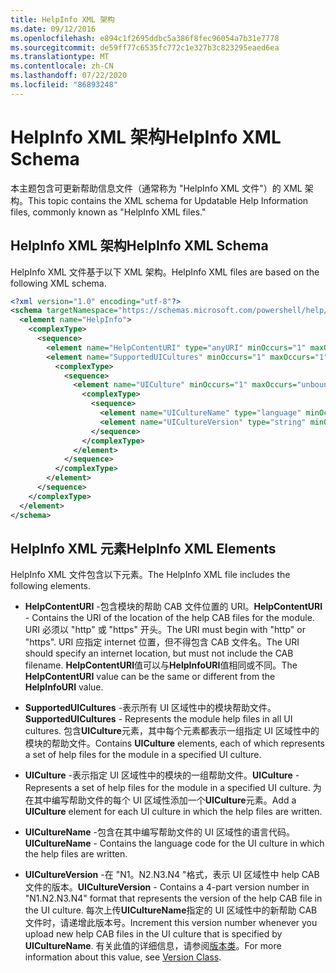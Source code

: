 ```yaml
---
title: HelpInfo XML 架构
ms.date: 09/12/2016
ms.openlocfilehash: e894c1f2695ddbc5a386f8fec96054a7b31e7778
ms.sourcegitcommit: de59ff77c6535fc772c1e327b3c823295eaed6ea
ms.translationtype: MT
ms.contentlocale: zh-CN
ms.lasthandoff: 07/22/2020
ms.locfileid: "86893248"
---
```

# <a name="helpinfo-xml-schema"></a><span data-ttu-id="1b028-102">HelpInfo XML 架构</span><span class="sxs-lookup"><span data-stu-id="1b028-102">HelpInfo XML Schema</span></span>

<span data-ttu-id="1b028-103">本主题包含可更新帮助信息文件（通常称为 "HelpInfo XML 文件"）的 XML 架构。</span><span class="sxs-lookup"><span data-stu-id="1b028-103">This topic contains the XML schema for Updatable Help Information files, commonly known as "HelpInfo XML files."</span></span>

## <a name="helpinfo-xml-schema"></a><span data-ttu-id="1b028-104">HelpInfo XML 架构</span><span class="sxs-lookup"><span data-stu-id="1b028-104">HelpInfo XML Schema</span></span>

<span data-ttu-id="1b028-105">HelpInfo XML 文件基于以下 XML 架构。</span><span class="sxs-lookup"><span data-stu-id="1b028-105">HelpInfo XML files are based on the following XML schema.</span></span>

```xml
<?xml version="1.0" encoding="utf-8"?>
<schema targetNamespace="https://schemas.microsoft.com/powershell/help/2010/05" xmlns="http://www.w3.org/2001/XMLSchema">
  <element name="HelpInfo">
    <complexType>
      <sequence>
        <element name="HelpContentURI" type="anyURI" minOccurs="1" maxOccurs="1" />
        <element name="SupportedUICultures" minOccurs="1" maxOccurs="1">
          <complexType>
            <sequence>
              <element name="UICulture" minOccurs="1" maxOccurs="unbounded">
                <complexType>
                  <sequence>
                    <element name="UICultureName" type="language" minOccurs="1" maxOccurs="1" />
                    <element name="UICultureVersion" type="string" minOccurs="1" maxOccurs="1" />
                  </sequence>
                </complexType>
              </element>
            </sequence>
          </complexType>
        </element>
      </sequence>
    </complexType>
  </element>
</schema>
```

## <a name="helpinfo-xml-elements"></a><span data-ttu-id="1b028-106">HelpInfo XML 元素</span><span class="sxs-lookup"><span data-stu-id="1b028-106">HelpInfo XML Elements</span></span>

<span data-ttu-id="1b028-107">HelpInfo XML 文件包含以下元素。</span><span class="sxs-lookup"><span data-stu-id="1b028-107">The HelpInfo XML file includes the following elements.</span></span>

- <span data-ttu-id="1b028-108">**HelpContentURI** -包含模块的帮助 CAB 文件位置的 URI。</span><span class="sxs-lookup"><span data-stu-id="1b028-108">**HelpContentURI** - Contains the URI of the location of the help CAB files for the module.</span></span> <span data-ttu-id="1b028-109">URI 必须以 "http" 或 "https" 开头。</span><span class="sxs-lookup"><span data-stu-id="1b028-109">The URI must begin with "http" or "https".</span></span> <span data-ttu-id="1b028-110">URI 应指定 internet 位置，但不得包含 CAB 文件名。</span><span class="sxs-lookup"><span data-stu-id="1b028-110">The URI should specify an internet location, but must not include the CAB filename.</span></span> <span data-ttu-id="1b028-111">**HelpContentURI**值可以与**HelpInfoURI**值相同或不同。</span><span class="sxs-lookup"><span data-stu-id="1b028-111">The **HelpContentURI** value can be the same or different from the **HelpInfoURI** value.</span></span>

- <span data-ttu-id="1b028-112">**SupportedUICultures** -表示所有 UI 区域性中的模块帮助文件。</span><span class="sxs-lookup"><span data-stu-id="1b028-112">**SupportedUICultures** - Represents the module help files in all UI cultures.</span></span> <span data-ttu-id="1b028-113">包含**UICulture**元素，其中每个元素都表示一组指定 UI 区域性中的模块的帮助文件。</span><span class="sxs-lookup"><span data-stu-id="1b028-113">Contains **UICulture** elements, each of which represents a set of help files for the module in a specified UI culture.</span></span>

- <span data-ttu-id="1b028-114">**UICulture** -表示指定 UI 区域性中的模块的一组帮助文件。</span><span class="sxs-lookup"><span data-stu-id="1b028-114">**UICulture** - Represents a set of help files for the module in a specified UI culture.</span></span> <span data-ttu-id="1b028-115">为在其中编写帮助文件的每个 UI 区域性添加一个**UICulture**元素。</span><span class="sxs-lookup"><span data-stu-id="1b028-115">Add a **UICulture** element for each UI culture in which the help files are written.</span></span>

- <span data-ttu-id="1b028-116">**UICultureName** -包含在其中编写帮助文件的 UI 区域性的语言代码。</span><span class="sxs-lookup"><span data-stu-id="1b028-116">**UICultureName** - Contains the language code for the UI culture in which the help files are written.</span></span>

- <span data-ttu-id="1b028-117">**UICultureVersion** -在 "N1。N2.N3.N4 "格式，表示 UI 区域性中 help CAB 文件的版本。</span><span class="sxs-lookup"><span data-stu-id="1b028-117">**UICultureVersion** - Contains a 4-part version number in "N1.N2.N3.N4" format that represents the version of the help CAB file in the UI culture.</span></span> <span data-ttu-id="1b028-118">每次上传**UICultureName**指定的 UI 区域性中的新帮助 CAB 文件时，请递增此版本号。</span><span class="sxs-lookup"><span data-stu-id="1b028-118">Increment this version number whenever you upload new help CAB files in the UI culture that is specified by **UICultureName**.</span></span> <span data-ttu-id="1b028-119">有关此值的详细信息，请参阅[版本类](/dotnet/api/system.version)。</span><span class="sxs-lookup"><span data-stu-id="1b028-119">For more information about this value, see [Version Class](/dotnet/api/system.version).</span></span>
